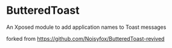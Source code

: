 # ButteredToast
An Xposed module to add application names to Toast messages

forked from https://github.com/Noisyfox/ButteredToast-revived
